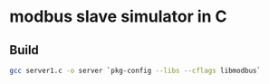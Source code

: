 # modbus slave simulator in C

## Build
```bash
gcc server1.c -o server `pkg-config --libs --cflags libmodbus`
```